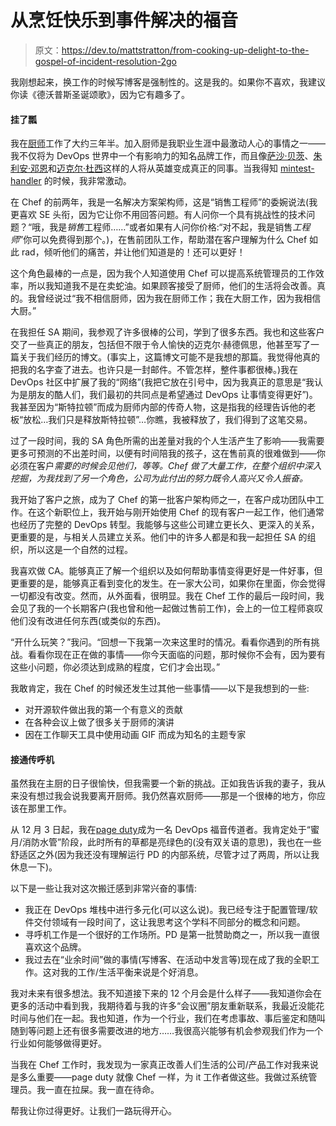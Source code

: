# 从烹饪快乐到事件解决的福音

> 原文：<https://dev.to/mattstratton/from-cooking-up-delight-to-the-gospel-of-incident-resolution-2go>

我刚想起来，换工作的时候写博客是强制性的。这是我的。如果你不喜欢，我建议你读《德沃普斯圣诞颂歌》，因为它有趣多了。

#### 挂了瓢

我在[厨师](https://chef.io)工作了大约三年半。加入厨师是我职业生涯中最激动人心的事情之一——我不仅将为 DevOps 世界中一个有影响力的知名品牌工作，而且像[萨沙·贝茨](https://twitter.com/sascha_d)、[朱利安·邓恩](https://twitter.com/julian_dunn)和[迈克尔·杜西](https://twitter.com/mfdii)这样的人将从英雄变成真正的同事。当我得知 [mintest-handler](https://github.com/chef/minitest-chef-handler) 的时候，我非常激动。

在 Chef 的前两年，我是一名解决方案架构师，这是“销售工程师”的委婉说法(我更喜欢 SE 头衔，因为它让你不用回答问题。有人问你一个具有挑战性的技术问题？“哦，我是*销售*工程师……”或者如果有人问你价格:“对不起，我是销售*工程师*”你可以免费得到那个。)，在售前团队工作，帮助潜在客户理解为什么 Chef 如此 rad，倾听他们的痛苦，并让他们知道是的！还可以更好！

这个角色最棒的一点是，因为我个人知道使用 Chef 可以提高系统管理员的工作效率，所以我知道我不是在卖蛇油。如果顾客接受了厨师，他们的生活将会改善。真的。我曾经说过“我不相信厨师，因为我在厨师工作；我在大厨工作，因为我相信大厨。”

在我担任 SA 期间，我参观了许多很棒的公司，学到了很多东西。我也和这些客户交了一些真正的朋友，包括但不限于令人愉快的迈克尔·赫德佩思，他甚至写了一篇关于我们经历的博文。(事实上，这篇博文可能不是我想的那篇。我觉得他真的把我的名字查了进去。也许只是一封邮件。不管怎样，整件事都很棒。)我在 DevOps 社区中扩展了我的“网络”(我把它放在引号中，因为我真正的意思是“我认为是朋友的酷人们，我们最初的共同点是希望通过 DevOps 让事情变得更好”)。我甚至因为“斯特拉顿”而成为厨师内部的传奇人物，这是指我的经理告诉他的老板“放松…我们只是释放斯特拉顿”…你瞧，我被释放了，我们得到了这笔交易。

过了一段时间，我的 SA 角色所需的出差量对我的个人生活产生了影响——我需要更多可预测的不出差时间，以便有时间陪我的孩子，这在售前真的很难做到——你必须在客户*需要的时候会见他们，等等。Chef 做了大量工作，在整个组织中深入挖掘，为我找到了另一个角色，公司为此付出的努力既令人高兴又令人振奋。*

我开始了客户之旅，成为了 Chef 的第一批客户架构师之一，在客户成功团队中工作。在这个新职位上，我开始与刚开始使用 Chef 的现有客户一起工作，他们通常也经历了完整的 DevOps 转型。我能够与这些公司建立更长久、更深入的关系，更重要的是，与相关人员建立关系。他们中的许多人都是和我一起担任 SA 的组织，所以这是一个自然的过程。

我喜欢做 CA。能够真正了解一个组织以及如何帮助事情变得更好是一件好事，但更重要的是，能够真正看到变化的发生。在一家大公司，如果你在里面，你会觉得一切都没有改变。然而，从外面看，很明显。我在 Chef 工作的最后一段时间，我会见了我的一个长期客户(我也曾和他一起做过售前工作)，会上的一位工程师哀叹他们没有改进任何东西(或类似的东西)。

“开什么玩笑？”我问。“回想一下我第一次来这里时的情况。看看你遇到的所有挑战。看看你现在正在做的事情——你今天面临的问题，那时候你不会有，因为要有这些小问题，你必须达到成熟的程度，它们才会出现。”

我敢肯定，我在 Chef 的时候还发生过其他一些事情——以下是我想到的一些:

*   对开源软件做出我的第一个有意义的贡献
*   在各种会议上做了很多关于厨师的演讲
*   因在工作聊天工具中使用动画 GIF 而成为知名的主题专家

#### 接通传呼机

虽然我在主厨的日子很愉快，但我需要一个新的挑战。正如我告诉我的妻子，我从来没有想过我会说我要离开厨师。我仍然喜欢厨师——那是一个很棒的地方，你应该在那里工作。

从 12 月 3 日起，我在[page duty](https://www.pagerduty.com)成为一名 DevOps 福音传道者。我肯定处于“蜜月/消防水管”阶段，此时所有的草都是亮绿色的(没有双关语的意思)，我也在一些舒适区之外(因为我还没有理解运行 PD 的内部系统，尽管才过了两周，所以让我休息一下)。

以下是一些让我对这次搬迁感到非常兴奋的事情:

*   我正在 DevOps 堆栈中进行多元化(可以这么说)。我已经专注于配置管理/软件交付领域有一段时间了，这让我思考这个学科不同部分的概念和问题。
*   寻呼机工作是一个很好的工作场所。PD 是第一批赞助商之一，所以我一直很喜欢这个品牌。
*   我过去在“业余时间”做的事情(写博客、在活动中发言等)现在成了我的全职工作。这对我的工作/生活平衡来说是个好消息。

我对未来有很多想法。我不知道接下来的 12 个月会是什么样子——我知道你会在更多的活动中看到我，我期待着与我的许多“会议圈”朋友重新联系，我最近没能花时间与他们在一起。我也知道，作为一个行业，我们在考虑事故、事后鉴定和随叫随到等问题上还有很多需要改进的地方……我很高兴能够有机会参观我们作为一个行业如何能够做得更好。

当我在 Chef 工作时，我发现为一家真正改善人们生活的公司/产品工作对我来说是多么重要——page duty 就像 Chef 一样，为 it 工作者做这些。我做过系统管理员。我一直在拉屎。我一直在待命。

帮我让你过得更好。让我们一路玩得开心。